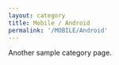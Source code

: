 ```yaml
---
layout: category
title: Mobile / Android
permalink: '/MOBILE/Android'
---
```



Another sample category page.
